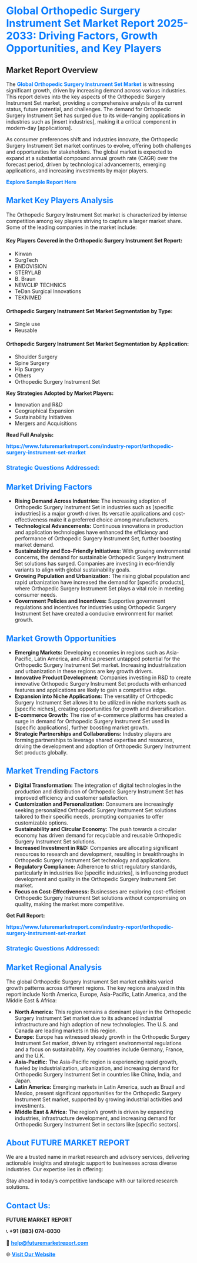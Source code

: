 <h1 style="color: #007BFF;">Global Orthopedic Surgery Instrument Set Market Report 2025-2033: Driving Factors, Growth Opportunities, and Key Players</h1>

<section id="overview">
<h2>Market Report Overview</h2>
<p>The <a href="https://www.futuremarketreport.com/industry-report/orthopedic-surgery-instrument-set-market" style="color: #007BFF; text-decoration: none;"><strong>Global Orthopedic Surgery Instrument Set Market</strong></a> is witnessing significant growth, driven by increasing demand across various industries. This report delves into the key aspects of the Orthopedic Surgery Instrument Set market, providing a comprehensive analysis of its current status, future potential, and challenges. The demand for Orthopedic Surgery Instrument Set has surged due to its wide-ranging applications in industries such as [insert industries], making it a critical component in modern-day [applications].</p>
<p>As consumer preferences shift and industries innovate, the Orthopedic Surgery Instrument Set market continues to evolve, offering both challenges and opportunities for stakeholders. The global market is expected to expand at a substantial compound annual growth rate (CAGR) over the forecast period, driven by technological advancements, emerging applications, and increasing investments by major players.</p>
</section>

<section id="overview">
<p><a href="https://www.futuremarketreport.com/request-sample/reportId=123562" style="color: #007BFF; text-decoration: none;"><strong>Explore Sample Report Here</strong></a></p>
</section>

<section id="key-players">
<h2 style="color: #007BFF;">Market Key Players Analysis</h2>
<p>The Orthopedic Surgery Instrument Set market is characterized by intense competition among key players striving to capture a larger market share. Some of the leading companies in the market include:</p>
<h4>Key Players Covered in the Orthopedic Surgery Instrument Set Report:</h4>
<ul><li>Kirwan</li><li>SurgTech</li><li>ENDOVISION</li><li>STERYLAB</li><li>B. Braun</li><li>NEWCLIP TECHNICS</li><li>TeDan Surgical Innovations</li><li>TEKNIMED</li></ul>
<h4>Orthopedic Surgery Instrument Set Market Segmentation by Type:</h4>
<ul><li>Single use</li><li>Reusable</li></ul>

<h4>Orthopedic Surgery Instrument Set Market Segmentation by Application:</h4>
<ul><li>Shoulder Surgery</li><li>Spine Surgery</li><li>Hip Surgery</li><li>Others</li><li>Orthopedic Surgery Instrument Set</li></ul>
<p><strong>Key Strategies Adopted by Market Players:</strong></p>
<ul>
<li>Innovation and R&D</li>
<li>Geographical Expansion</li>
<li>Sustainability Initiatives</li>
<li>Mergers and Acquisitions</li>
</ul>
</section>

<section>
<p><strong>Read Full Analysis: </strong></p><a href="https://www.futuremarketreport.com/industry-report/orthopedic-surgery-instrument-set-market" style="color: #007BFF; text-decoration: none;"><strong>https://www.futuremarketreport.com/industry-report/orthopedic-surgery-instrument-set-market</strong></a>
<h3 style="color: #007BFF;">Strategic Questions Addressed:</h3>
</section>

<section id="driving-factors">
<h2 style="color: #007BFF;">Market Driving Factors</h2>
<ul>
<li><strong>Rising Demand Across Industries:</strong> The increasing adoption of Orthopedic Surgery Instrument Set in industries such as [specific industries] is a major growth driver. Its versatile applications and cost-effectiveness make it a preferred choice among manufacturers.</li>
<li><strong>Technological Advancements:</strong> Continuous innovations in production and application technologies have enhanced the efficiency and performance of Orthopedic Surgery Instrument Set, further boosting market demand.</li>
<li><strong>Sustainability and Eco-Friendly Initiatives:</strong> With growing environmental concerns, the demand for sustainable Orthopedic Surgery Instrument Set solutions has surged. Companies are investing in eco-friendly variants to align with global sustainability goals.</li>
<li><strong>Growing Population and Urbanization:</strong> The rising global population and rapid urbanization have increased the demand for [specific products], where Orthopedic Surgery Instrument Set plays a vital role in meeting consumer needs.</li>
<li><strong>Government Policies and Incentives:</strong> Supportive government regulations and incentives for industries using Orthopedic Surgery Instrument Set have created a conducive environment for market growth.</li>
</ul>
</section>

<section id="growth-opportunities">
<h2 style="color: #007BFF;">Market Growth Opportunities</h2>
<ul>
<li><strong>Emerging Markets:</strong> Developing economies in regions such as Asia-Pacific, Latin America, and Africa present untapped potential for the Orthopedic Surgery Instrument Set market. Increasing industrialization and urbanization in these regions are key growth drivers.</li>
<li><strong>Innovative Product Development:</strong> Companies investing in R&D to create innovative Orthopedic Surgery Instrument Set products with enhanced features and applications are likely to gain a competitive edge.</li>
<li><strong>Expansion into Niche Applications:</strong> The versatility of Orthopedic Surgery Instrument Set allows it to be utilized in niche markets such as [specific niches], creating opportunities for growth and diversification.</li>
<li><strong>E-commerce Growth:</strong> The rise of e-commerce platforms has created a surge in demand for Orthopedic Surgery Instrument Set used in [specific applications], further boosting market growth.</li>
<li><strong>Strategic Partnerships and Collaborations:</strong> Industry players are forming partnerships to leverage shared expertise and resources, driving the development and adoption of Orthopedic Surgery Instrument Set products globally.</li>
</ul>
</section>

<section id="trending-factors">
<h2 style="color: #007BFF;">Market Trending Factors</h2>
<ul>
<li><strong>Digital Transformation:</strong> The integration of digital technologies in the production and distribution of Orthopedic Surgery Instrument Set has improved efficiency and customer satisfaction.</li>
<li><strong>Customization and Personalization:</strong> Consumers are increasingly seeking personalized Orthopedic Surgery Instrument Set solutions tailored to their specific needs, prompting companies to offer customizable options.</li>
<li><strong>Sustainability and Circular Economy:</strong> The push towards a circular economy has driven demand for recyclable and reusable Orthopedic Surgery Instrument Set solutions.</li>
<li><strong>Increased Investment in R&D:</strong> Companies are allocating significant resources to research and development, resulting in breakthroughs in Orthopedic Surgery Instrument Set technology and applications.</li>
<li><strong>Regulatory Compliance:</strong> Adherence to strict regulatory standards, particularly in industries like [specific industries], is influencing product development and quality in the Orthopedic Surgery Instrument Set market.</li>
<li><strong>Focus on Cost-Effectiveness:</strong> Businesses are exploring cost-efficient Orthopedic Surgery Instrument Set solutions without compromising on quality, making the market more competitive.</li>
</ul>
</section>

<section>
<p><strong>Get Full Report: </strong></p><a href="https://www.futuremarketreport.com/industry-report/orthopedic-surgery-instrument-set-market" style="color: #007BFF; text-decoration: none;"><strong>https://www.futuremarketreport.com/industry-report/orthopedic-surgery-instrument-set-market</strong></a>
<h3 style="color: #007BFF;">Strategic Questions Addressed:</h3>
</section>


<section id="regional-analysis">
<h2 style="color: #007BFF;">Market Regional Analysis</h2>
<p>The global Orthopedic Surgery Instrument Set market exhibits varied growth patterns across different regions. The key regions analyzed in this report include North America, Europe, Asia-Pacific, Latin America, and the Middle East & Africa:</p>
<ul>
<li><strong>North America:</strong> This region remains a dominant player in the Orthopedic Surgery Instrument Set market due to its advanced industrial infrastructure and high adoption of new technologies. The U.S. and Canada are leading markets in this region.</li>
<li><strong>Europe:</strong> Europe has witnessed steady growth in the Orthopedic Surgery Instrument Set market, driven by stringent environmental regulations and a focus on sustainability. Key countries include Germany, France, and the U.K.</li>
<li><strong>Asia-Pacific:</strong> The Asia-Pacific region is experiencing rapid growth, fueled by industrialization, urbanization, and increasing demand for Orthopedic Surgery Instrument Set in countries like China, India, and Japan.</li>
<li><strong>Latin America:</strong> Emerging markets in Latin America, such as Brazil and Mexico, present significant opportunities for the Orthopedic Surgery Instrument Set market, supported by growing industrial activities and investments.</li>
<li><strong>Middle East & Africa:</strong> The region’s growth is driven by expanding industries, infrastructure development, and increasing demand for Orthopedic Surgery Instrument Set in sectors like [specific sectors].</li>
</ul>
</section>

<footer>
<h2 style="color: #007BFF;">About FUTURE MARKET REPORT</h2>
<p>We are a trusted name in market research and advisory services, delivering actionable insights and strategic support to businesses across diverse industries. Our expertise lies in offering:</p>

<p>Stay ahead in today’s competitive landscape with our tailored research solutions.</p>

<h2 style="color: #007BFF;">Contact Us:</h2>
<p><strong>FUTURE MARKET REPORT</strong></p>
<p>📞 <strong>+91 (883) 074-8030</strong></p>
<p>📧 <strong><a href="mailto:help@futuremarketreport.com" style="color: #007BFF;">help@futuremarketreport.com</a></strong></p>
<p>🌐 <strong><a href="https://www.futuremarketreport.com/" style="color: #007BFF;">Visit Our Website</a></strong></p>
</footer>